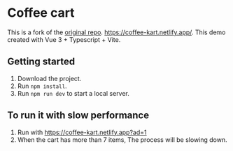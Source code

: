 # Coffee cart

This is a fork of the [original repo](https://github.com/jecfish/coffee-cart).
https://coffee-kart.netlify.app/. This demo created with Vue 3 + Typescript + Vite.

## Getting started

1. Download the project.
2. Run `npm install`.
3. Run `npm run dev` to start a local server.

## To run it with slow performance

1. Run with https://coffee-kart.netlify.app?ad=1
2. When the cart has more than 7 items, The process will be slowing down.
